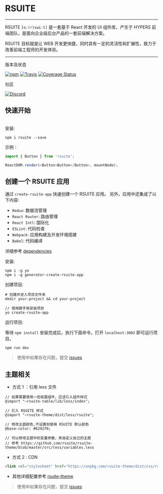 

# RSUITE

------

RSUITE  `[ɑː(r)swiːt]` 是一套基于 React 开发的 UI 组件库，产生于 HYPERS 前端团队，是面向企业级后台产品的一套前端解决方案。

RSUITE 目标就是让 WEB 开发更快捷，同时具有一定的灵活性和扩展性，致力于改善前端工程师的开发体验。


------
版本及状态

[![npm](https://badge.fury.io/js/rsuite.svg)](https://www.npmjs.com/package/rsuite)
[![Travis](https://travis-ci.org/rsuite/rsuite.svg?branch=master)](https://travis-ci.org/rsuite/rsuite)
[![Coverage Status](https://coveralls.io/repos/github/rsuite/rsuite/badge.svg?branch=next)](https://coveralls.io/github/rsuite/rsuite?branch=next)

社区

[![Discord](https://img.shields.io/badge/Discord-Join%20chat%20%E2%86%92-738bd7.svg)](https://discord.gg/GmPXTH3)




## 快速开始

<br/>
安装:

```
npm i rsuite --save
```


示例：

```js
import { Button } from 'rsuite';

ReactDOM.render(<Button>Button</Button>, mountNode);
```


## 创建一个 RSUITE 应用

通过 `create-rsuite-app` 快速创建一个 RSUITE 应用。  另外，应用中还集成了以下内容:

- `Redux`: 数据流管理
- `React Router`: 路由管理
- `React Intl`: 国际化
- `ESLint`: 代码检查
- `Webpack`: 应用构建及开发环境搭建
- `Babel`: 代码编译

详细参考 [dependencies](https://github.com/rsuite/create-rsuite-app/blob/master/generators/app/templates/package.json#L12-L33)

安装:

```
npm i -g yo
npm i -g generator-create-rsuite-app
```

创建项目:

```
# 创建并进入项目文件夹
mkdir your-project && cd your-project

// 使用脚手架安装项目
yo create-rsuite-app
```

运行项目:

等待 `npm install`  安装完成后，执行下面命令，打开 `localhost:3002` 即可运行项目。

```
npm run dev
```

> 使用中如果存在问题，提交 [issues](https://github.com/rsuite/create-rsuite-app/issues/new)

## 主题相关



- 方式 1 ：引用 less 文件

```less
// 如果需要使用一些拓展组件，应该引入组件样式
@import "~rsuite-table/lib/less/index";

// 引入 RSUITE 样式
@import "~rsuite-theme/dist/less/rsuite";

// 修改主题颜色,不设置则使用 RSUITE 默认颜色
@base-color: #6292f0;

// 可以修改主题中的变量参数，来自定义自己的主题
// 参考 https://github.com/rsuite/rsuite-theme/blob/master/src/less/variables.less
```

- 方式 2 : CDN

```html
<link rel="stylesheet" href="https://unpkg.com/rsuite-theme/dist/css/rsuite.min.css" />
```

- 其他详细配置参考 [rsuite-theme](https://rsuitejs.com/components/theme)


> 使用中如果存在问题，提交 [issues](https://github.com/rsuite/rsuite-theme/issues/new)
